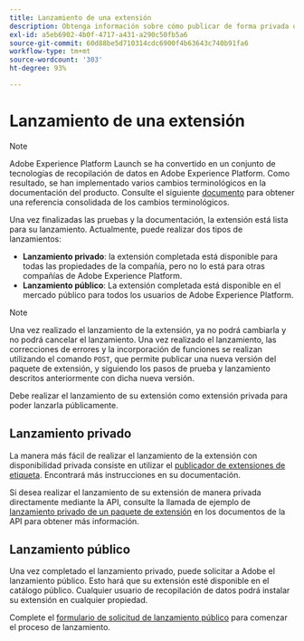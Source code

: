 ```yaml
---
title: Lanzamiento de una extensión
description: Obtenga información sobre cómo publicar de forma privada o pública una extensión de etiqueta en Adobe Experience Platform.
exl-id: a5eb6902-4b0f-4717-a431-a290c50fb5a6
source-git-commit: 60d88be5d710314cdc6900f4b63643c740b91fa6
workflow-type: tm+mt
source-wordcount: '303'
ht-degree: 93%

---
```


# Lanzamiento de una extensión

>[!NOTE]
>
>Adobe Experience Platform Launch se ha convertido en un conjunto de tecnologías de recopilación de datos en Adobe Experience Platform. Como resultado, se han implementado varios cambios terminológicos en la documentación del producto. Consulte el siguiente [documento](../../term-updates.md) para obtener una referencia consolidada de los cambios terminológicos.

Una vez finalizadas las pruebas y la documentación, la extensión está lista para su lanzamiento. Actualmente, puede realizar dos tipos de lanzamientos:

- **Lanzamiento privado**: la extensión completada está disponible para todas las propiedades de la compañía, pero no lo está para otras compañías de Adobe Experience Platform.
- **Lanzamiento público**: La extensión completada está disponible en el mercado público para todos los usuarios de Adobe Experience Platform.

>[!NOTE]
>
>Una vez realizado el lanzamiento de la extensión, ya no podrá cambiarla y no podrá cancelar el lanzamiento.  Una vez realizado el lanzamiento, las correcciones de errores y la incorporación de funciones se realizan utilizando el comando `POST`, que permite publicar una nueva versión del paquete de extensión, y siguiendo los pasos de prueba y lanzamiento descritos anteriormente con dicha nueva versión.

Debe realizar el lanzamiento de su extensión como extensión privada para poder lanzarla públicamente.

## Lanzamiento privado

La manera más fácil de realizar el lanzamiento de la extensión con disponibilidad privada consiste en utilizar el [publicador de extensiones de etiqueta](https://www.npmjs.com/package/@adobe/reactor-releaser). Encontrará más instrucciones en su documentación.

Si desea realizar el lanzamiento de su extensión de manera privada directamente mediante la API, consulte la llamada de ejemplo de [lanzamiento privado de un paquete de extensión](../../api/endpoints/extension-packages.md/#private-release) en los documentos de la API para obtener más información.

## Lanzamiento público

Una vez completado el lanzamiento privado, puede solicitar a Adobe el lanzamiento público. Esto hará que su extensión esté disponible en el catálogo público. Cualquier usuario de recopilación de datos podrá instalar su extensión en cualquier propiedad.

Complete el [formulario de solicitud de lanzamiento público](https://www.feedbackprogram.adobe.com/c/r/DCExtensionReleaseRequest) para comenzar el proceso de lanzamiento.
